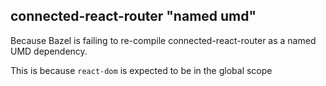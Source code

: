## connected-react-router "named umd"

Because Bazel is failing to re-compile connected-react-router as a named UMD dependency.

This is because `react-dom` is expected to be in the global scope